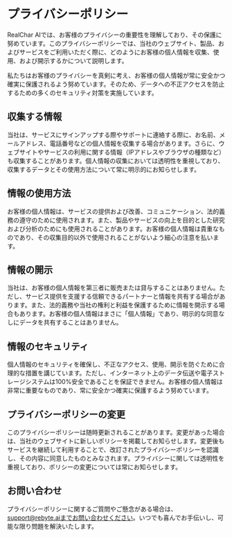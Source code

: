 # プライバシーポリシー

RealChar AIでは、お客様のプライバシーの重要性を理解しており、その保護に努めています。このプライバシーポリシーでは、当社のウェブサイト、製品、およびサービスをご利用いただく際に、どのようにお客様の個人情報を収集、使用、および開示するかについて説明します。

私たちはお客様のプライバシーを真剣に考え、お客様の個人情報が常に安全かつ確実に保護されるよう努めています。そのため、データへの不正アクセスを防止するための多くのセキュリティ対策を実施しています。

## 収集する情報

当社は、サービスにサインアップする際やサポートに連絡する際に、お名前、メールアドレス、電話番号などの個人情報を収集する場合があります。さらに、ウェブサイトやサービスの利用に関する情報（IPアドレスやブラウザの種類など）も収集することがあります。個人情報の収集においては透明性を重視しており、収集するデータとその使用方法について常に明示的にお知らせします。

## 情報の使用方法

お客様の個人情報は、サービスの提供および改善、コミュニケーション、法的義務の遵守のために使用されます。また、製品やサービスの向上を目的とした研究および分析のためにも使用されることがあります。お客様の個人情報は貴重なものであり、その収集目的以外で使用されることがないよう細心の注意を払います。

## 情報の開示

当社は、お客様の個人情報を第三者に販売または貸与することはありません。ただし、サービス提供を支援する信頼できるパートナーと情報を共有する場合があります。また、法的義務や当社の権利と利益を保護するために情報を開示する場合もあります。お客様の個人情報はまさに「個人情報」であり、明示的な同意なしにデータを共有することはありません。

## 情報のセキュリティ

個人情報のセキュリティを確保し、不正なアクセス、使用、開示を防ぐために合理的な措置を講じています。ただし、インターネット上のデータ伝送や電子ストレージシステムは100%安全であることを保証できません。お客様の個人情報は非常に重要なものであり、常に安全かつ確実に保護するよう努めています。

## プライバシーポリシーの変更

このプライバシーポリシーは随時更新されることがあります。変更があった場合は、当社のウェブサイトに新しいポリシーを掲載してお知らせします。変更後もサービスを継続して利用することで、改訂されたプライバシーポリシーを認識し、その内容に同意したものとみなされます。プライバシーに関しては透明性を重視しており、ポリシーの変更については常にお知らせします。

## お問い合わせ

プライバシーポリシーに関するご質問やご懸念がある場合は、support@rebyte.aiまでお問い合わせください。いつでも喜んでお手伝いし、可能な限り問題を解決いたします。